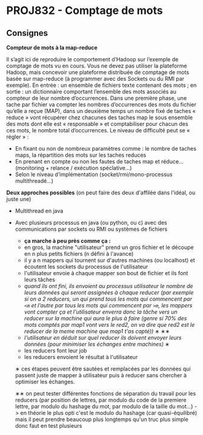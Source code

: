 # PROJ832 - Comptage de mots

## Consignes

**Compteur de mots à la map-reduce**

Il s’agit ici de reproduire le comportement d’Hadoop sur l’exemple de comptage de mots vu en cours. Vous ne devez pas utiliser la plateforme Hadoop, mais concevoir une plateforme distribuée de comptage de mots basée sur map-reduce (à programmer avec des Sockets ou du RMI par exemple). En entrée : un ensemble de fichiers texte contenant des mots ; en sortie : un dictionnaire comportant l’ensemble des mots associés au compteur de leur nombre d’occurrences. Dans une première phase, une tache par fichier va compter les nombres d’occurrences des mots du fichier qu’elle a reçue (MAP), dans un deuxième temps un nombre fixé de taches « reduce » vont récupérer chez chacunes des taches map le sous ensemble des mots dont elle est « responsable » et comptabiliser pour chacun des ces mots, le nombre total d’occurrences. Le niveau de difficulté peut se « régler » : 

- En fixant ou non de nombreux paramètres comme : le nombre de taches maps, la répartition des mots sur les taches reduces
- En prenant en compte ou non les fautes de taches map et réduce… (monitoring + relance / exécution spéclative…)
- Selon le niveau d’implémentation (socket/rmi/mono-processus multithreadé…)

**Deux approches possibles** (on peut faire des deux d'affilée dans l'idéal, ou juste une)

- Multithread en java
- Avec plusieurs processus en java (ou python, ou c) avec des communications par sockets ou RMI ou systèmes de fichiers
    - **ça marche à peu près comme ça :**
    - en gros, la machine "utilisateur" prend un gros fichier et le découpe en n plus petits fichiers (n défini à l'avance)
    - il y a n mappers qui tournent sur d'autres machines (ou localhost) et écoutent les sockets du processus de l'utilisateur
    - l'utilisateur envoie à chaque mapper son bout de fichier et ils font leurs tâches
    - _quand ils ont fini, ils envoient au processus utilisateur le nombre de leurs données qui seront assignées à chaque reducer (par exemple si on a 2 reducers, un qui prend tous les mots qui commencent par `<m` et l'autre par tous les mots qui commencent par `>m`, les mappers vont compter ça et l'utilisateur enverra donc la tâche vers un reducer sur la machine qui aura le plus à faire (genre si 70% des mots comptés par map1 vont vers le red2, on va dire que red2 est le reducer de la meme machine que map1 t'as capté))_ ∗ ∗∗
    - _l'utilisateur en déduit sur quel reducer ils doivent envoyer leurs données (pour minimiser les échanges entre machines)_ ∗
    - les reducers font leur job
    - les reducers envoient le résultat à l'utilisateur

    ∗ ces étapes peuvent être sautées et remplacées par les données qui passent juste de mapper à utilisateur puis à reducer sans chercher à optimiser les échanges.
  
    ∗∗ on peut tester différentes fonctions de séparation du travail pour les reducers (par position de lettres, par modulo du code de la premiere lettre, par modulo du hashage du mot, par modulo de la taille du mot...) -> en théorie le plus opti c'est le modulo du hashage (car quasi-équilibré) mais il peut prendre beaucoup plus longtemps qu'un truc plus simple donc faut en test plusieurs
